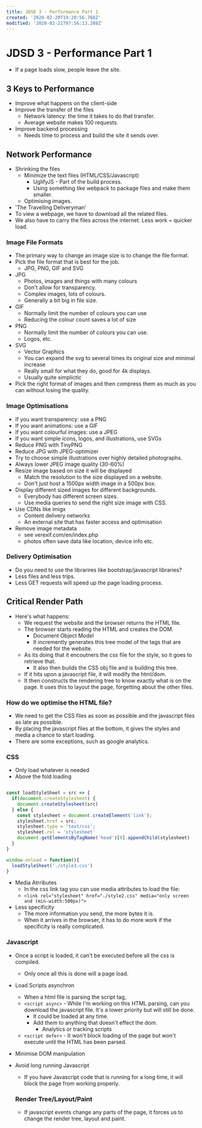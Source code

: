 ```yaml
---
title: JDSD 3 - Performance Part 1
created: '2020-02-20T19:20:56.768Z'
modified: '2020-02-21T07:56:13.288Z'
---
```


# JDSD 3 - Performance Part 1

* If a page loads slow, people leave the site.

## 3 Keys to Performance

* Improve what happens on the client-side
* Improve the transfer of the files
  * Network latency: the time it takes to do that transfer.
  * Average website makes 100 requests.
* Improve backend processing
  * Needs time to process and build the site it sends over.

## Network Performance

* Shrinking the files
  * Minimize the text files (HTML/CSS/Javascript)
    * UglifyJS - Part of the build process.
    * Using something like webpack to package files and make them smaller.
  * Optimising images.
* 'The Travelling Deliveryman'
* To view a webpage, we have to download all the related files.
* We also have to carry the files across the internet. Less work = quicker load.

### Image File Formats

* The primary way to change an image size is to change the file format.
* Pick the file format that is best for the job.
  * JPG, PNG, GIF and SVG
* JPG
  * Photos, images and things with many colours
  * Don't allow for transparency.
  * Complex images, lots of colours.
  * Generally a bit big in file size.
* GIF
  * Normally limit the number of colours you can use
  * Reducing the colour count saves a lot of size
* PNG
  * Normally limit the number of colours you can use.
  * Logos, etc.
* SVG
  * Vector Graphics
  * You can expand the svg to several times its original size and minimal increase
  * Really small for what they do, good for 4k displays.
  * Usually quite simplictic
* Pick the right format of images and then compress them as much as you can without losing the quality.

### Image Optimisations

* If you want transparency: use a PNG
* If you want animations: use a GIF
* If you want colourful images: use a JPEG
* If you want simple icons, logos, and illustrations, use SVGs
* Reduce PNG with TinyPNG
* Reduce JPG with JPEG-optimizer
* Try to choose simple illustrations over highly detailed photographs.
* Always lower JPEG image quality (30-60%)
* Resize image based on size it will be displayed
  * Match the resolution to the size displayed on a website.
  * Don't just host a 1500px width image in a 500px box.
* Display different sized images for different backgrounds.
  * Everybody has different screen sizes.
  * Use media queries to send the right size image with CSS.
* Use CDNs like imigx
  * Content delivery networks
  * An external site that has faster access and optimisation
* Remove image metadata
  * see verexif.com/en/index.php
  * photos often save data like location, device info etc.

### Delivery Optimisation

* Do you need to use the librarires like bootstrap/javascript libraries?
* Less files and less trips.
* Less GET requests will speed up the page loading process.

## Critical Render Path

* Here's what happens:
  * We request the website and the browser returns the HTML file.
  * The browser starts reading the HTML and creates the DOM.
    * Document Object Model
    * It incremently generates this tree model of the tags that are needed for the website.
  * As its doing that it encoutners the css file for the style, so it goes to retrieve that.
    * It also then builds the CSS obj file and is building this tree.
  * If it hits upon a javascript file, it will modify the html/dom.
  * It then constructs the rendering tree to know exactly what is on the page. It uses this to layout the page, forgetting about the other files.

### How do we optimise the HTML file?

* We need to get the CSS files as soon as possible and the javascript files as late as possible.
* By placing the javascript files at the bottom, it gives the styles and media a chance to start loading.
* There are some exceptions, such as google analytics.

### CSS

* Only load whatever is needed
* Above the fold loading

```javascript

const loadStyleSheet = src => {
  if(document.createStylesheet) {
    document.createStylesheet(src)
  } else {
    const stylesheet = document.createElement('link');
    stylesheet.href = src;
    stylesheet.type = 'text/css';
    stylesheet.rel = 'stylesheet'
    document.getElementsByTagName('head')[0].appendChild(stylesheet)
  }
}

window.onload = function(){
  loadStyleSheet('./style3.css')
}

``` 

* Media Atrributes
  * In the css link tag you can use media attributes to load the file:
  * `<link rel="stylesheet" href="./style2.css" media="only screen and (min-width:500px)">`
* Less specificity
  * The more information you send, the more bytes it is.
  * When it arrives in the browser, it has to do more work if the specificity is really complicated.

### Javascript

* Once a script is loaded, it can't be executed before all the css is compiled.
  * Only once all this is done will a page load.
* Load Scripts asynchron
  * When a html file is parsing the script tag,
  * `<script async>` - While I'm working on this HTML parsing, can you download the javascript file. It's a lower priority but will still be done.
    * It could be loaded at any time.
    * Add them to anything that doesn't effect the dom.
      * Analytics or tracking scripts
  * `<script defer>` - It won't block loading of the page but won't execute until the HTML has been parsed.
* Minimise DOM manipulation
* Avoid long running Javascript
  * If you have Javascript code that is running for a long time, it will block the page from working properly.

  ### Render Tree/Layout/Paint

  * If javascript events change any parts of the page, it forces us to change the render tree, layout and paint.

